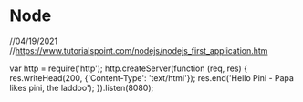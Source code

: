 # Node
//04/19/2021
//https://www.tutorialspoint.com/nodejs/nodejs_first_application.htm

var http = require('http');
 http.createServer(function (req, res) {
   res.writeHead(200, {'Content-Type': 'text/html'});
   res.end('Hello Pini - Papa likes pini, the laddoo');
 }).listen(8080);
